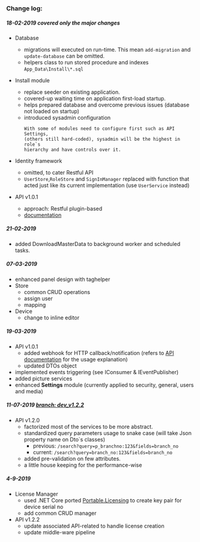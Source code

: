 ### Change log:

##### **18-02-2019** *covered only the major changes*

- Database
  - migrations will executed on run-time. This mean `add-migration` and `update-database` can be omitted.
  - helpers class to run stored procedure and indexes `App_Data\Install\*.sql`

- Install module
  - replace seeder on existing application.
  - covered-up waiting time on application first-load startup.
  - helps prepared database and overcome previous issues (database not loaded on startup)
  - introduced sysadmin configuration
    ```
    With some of modules need to configure first such as API Settings,
    (others still hard-coded), sysadmin will be the highest in role`s
    hierarchy and have controls over it.
    ```

- Identity framework
   - omitted, to cater Restful API
   - `UserStore`,`RoleStore` and `SignInManager` replaced with function that acted just like its current implementation (use ``UserService`` instead)

- API v1.0.1
   - approach: Restful plugin-based 
   - [documentation](https://documenter.getpostman.com/view/4900831/RztrHRUB)

##### **21-02-2019**

- added DownloadMasterData to background worker and scheduled tasks.

##### **07-03-2019**

- enhanced panel design with taghelper
- Store
   - common CRUD operations
   - assign user 
   - mapping
- Device
   - change to inline editor

##### **19-03-2019**

- API v1.0.1
   - added webhook for HTTP callback/notification (refers to [API documentation](https://documenter.getpostman.com/view/4900831/RztrHRUB) for the usage explanation)
   - updated DTOs object
- implemented events triggering (see IConsumer & IEventPublisher)
- added picture services
- enhanced **Settings** module (currently applied to security, general, users and media)

##### **11-07-2019** [branch: dev_v1.2.2](http://172.20.2.63:5000/esd/myNEWS-StockManagement-Web/commits/dev_v1.2.2)

- API v1.2.0
	- factorized most of the services to be more abstract.
	- standardized query parameters usage to snake case (will take Json property name on Dto`s classes)
		- previous: `/search?query=p_branchno:123&fields=branch_no`
		- current: `/search?query=branch_no:123&fields=branch_no`
	- added pre-validation on few attributes. 
	- a little house keeping for the performance-wise

##### **4-9-2019**

- License Manager
   - used .NET Core ported [Portable.Licensing](https://github.com/CoreCompat/Portable.Licensing) to create key pair for device serial no
   - add common CRUD manager
- API v1.2.2
   - update associated API-related to handle license creation
   - update middle-ware pipeline 